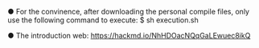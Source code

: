● For the convinence, after downloading the personal compile files, only use the following command to execute:
  $ sh execution.sh

● The introduction web: https://hackmd.io/NhHDOacNQqGaLEwuec8ikQ
